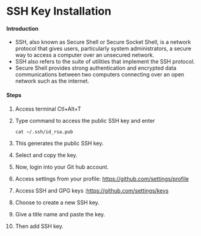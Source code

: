 # SSH Key Installation



#### **Introduction**



- SSH, also known as Secure Shell or Secure Socket Shell, is a network protocol that gives users, particularly system administrators, a secure way to access a computer over an unsecured network. 
- SSH also refers to the suite of utilities that implement the SSH protocol. 
- Secure Shell provides strong authentication and encrypted data communications between two computers connecting over an open network such as the internet.



#### **Steps**



1. Access terminal Ctl+Alt+T

2. Type command to access the public SSH key and enter

   ```
   cat ~/.ssh/id_rsa.pub
   ```

3. This generates the public SSH key. 

4. Select and copy the key.

5. Now, login into your Git hub account.

6. Access settings from your profile: <https://github.com/settings/profile>

7. Access SSH and GPG keys :<https://github.com/settings/keys>

8. Choose to create a new SSH key.

9. Give a title name and paste the key.

10. Then add SSH key.

